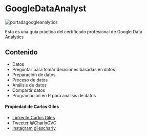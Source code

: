 # GoogleDataAnalyst

![portadagoogleanalytics](https://user-images.githubusercontent.com/92232878/177801578-5e91c33d-c87b-4086-ac56-425e1ac7a1cd.png)

Esta es una guía práctica del certificado profesional de Google Data Analytics

## Contenido

* Datos
* Preguntar para tomar decisiones basadas en datos
* Preparación de datos
* Proceso de datos
* Análisis de datos
* Compartir datos
* Programación en R para análisis de datos

#### Propiedad de Carlos Giles

* [LinkedIn Carlos Giles](https://www.linkedin.com/in/carlosgilesing/)
* [Tweeter @CharlyGVC](https://twitter.com/CharlyGVC)
* [Instagram gilescharly](https://www.instagram.com/gilescharly/)
